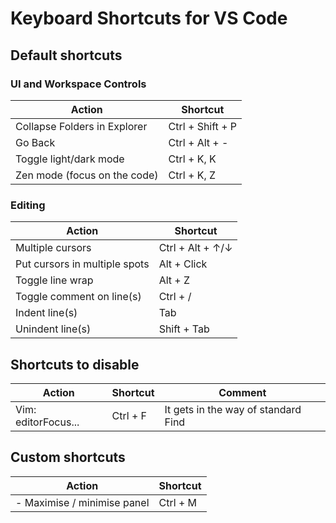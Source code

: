 # Keyboard Shortcuts for VS Code

## Default shortcuts

### UI and Workspace Controls

| Action                       | Shortcut         |
| ---------------------------- | ---------------- |
| Collapse Folders in Explorer | Ctrl + Shift + P |
| Go Back                      | Ctrl + Alt + -   |
| Toggle light/dark mode       | Ctrl + K, K      |
| Zen mode (focus on the code) | Ctrl + K, Z      |

### Editing

| Action                        | Shortcut         |
| ----------------------------- | ---------------- |
| Multiple cursors              | Ctrl + Alt + ↑/↓ |
| Put cursors in multiple spots | Alt + Click      |
| Toggle line wrap              | Alt + Z          |
| Toggle comment on line(s)     | Ctrl + /         |
| Indent line(s)                | Tab              |
| Unindent line(s)              | Shift + Tab      |

## Shortcuts to disable

| Action              | Shortcut | Comment                             |
| ------------------- | -------- | ----------------------------------- |
| Vim: editorFocus... | Ctrl + F | It gets in the way of standard Find |
## Custom shortcuts

| Action                          | Shortcut |
| ------------------------------- | -------- |
| - Maximise / minimise panel<br> | Ctrl + M |

